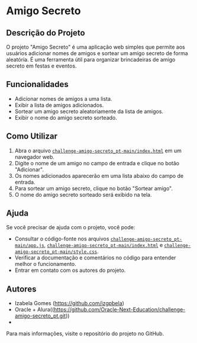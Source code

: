 # Amigo Secreto

## Descrição do Projeto
O projeto "Amigo Secreto" é uma aplicação web simples que permite aos usuários adicionar nomes de amigos e sortear um amigo secreto de forma aleatória. É uma ferramenta útil para organizar brincadeiras de amigo secreto em festas e eventos.

## Funcionalidades
- Adicionar nomes de amigos a uma lista.
- Exibir a lista de amigos adicionados.
- Sortear um amigo secreto aleatoriamente da lista de amigos.
- Exibir o nome do amigo secreto sorteado.

## Como Utilizar
1. Abra o arquivo [`challenge-amigo-secreto_pt-main/index.html`](challenge-amigo-secreto_pt-main/index.html) em um navegador web.
2. Digite o nome de um amigo no campo de entrada e clique no botão "Adicionar".
3. Os nomes adicionados aparecerão em uma lista abaixo do campo de entrada.
4. Para sortear um amigo secreto, clique no botão "Sortear amigo".
5. O nome do amigo secreto sorteado será exibido na tela.

## Ajuda
Se você precisar de ajuda com o projeto, você pode:
- Consultar o código-fonte nos arquivos [`challenge-amigo-secreto_pt-main/app.js`](challenge-amigo-secreto_pt-main/app.js), [`challenge-amigo-secreto_pt-main/index.html`](challenge-amigo-secreto_pt-main/index.html) e [`challenge-amigo-secreto_pt-main/style.css`](challenge-amigo-secreto_pt-main/style.css).
- Verificar a documentação e comentários no código para entender melhor o funcionamento.
- Entrar em contato com os autores do projeto.

## Autores
- Izabela Gomes (https://github.com/izgpbela)
- Oracle + Alura((https://github.com/Oracle-Next-Education/challenge-amigo-secreto_pt.git))
- 
Para mais informações, visite o repositório do projeto no GitHub.
